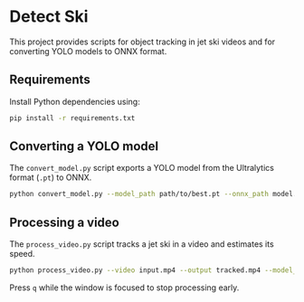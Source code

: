 # Detect Ski

This project provides scripts for object tracking in jet ski videos and for converting YOLO models to ONNX format.

## Requirements

Install Python dependencies using:

```bash
pip install -r requirements.txt
```

## Converting a YOLO model

The `convert_model.py` script exports a YOLO model from the Ultralytics format (`.pt`) to ONNX.

```bash
python convert_model.py --model_path path/to/best.pt --onnx_path model.onnx
```

## Processing a video

The `process_video.py` script tracks a jet ski in a video and estimates its speed.

```bash
python process_video.py --video input.mp4 --output tracked.mp4 --model_path path/to/model.onnx
```

Press `q` while the window is focused to stop processing early.

